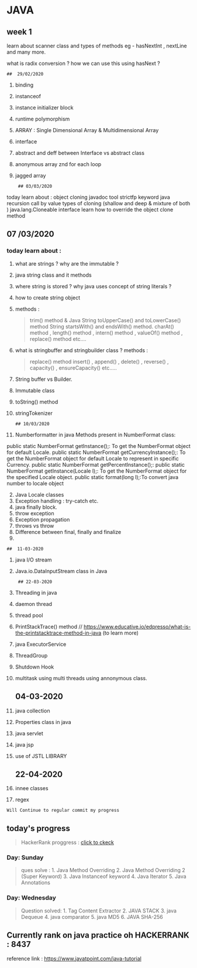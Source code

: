 # JAVA

## week 1


learn about  scanner class
and types of methods 
eg - hasNextInt  ,  nextLine and many more.

what is radix conversion ?  how we can use this using hasNext ? 


	##	29/02/2020


1. binding
2. instanceof
3. instance initializer block
4. runtime polymorphism
5. ARRAY : 	Single Dimensional Array & Multidimensional Array
6. interface 
7. abstract and deff between Interface vs abstract class
8. anonymous array znd for each loop
9. jagged array



		## 03/03/2020
today learn about :
object cloning 
javadoc tool
strictfp keyword
java recursion
call by value
types of cloning (shallow and deep & mixture of both )
java.lang.Cloneable interface
learn how to override the object clone method 


##		07 /03/2020

### today learn about :
1. what are strings ? why are the immutable ?
2. java string class and it methods
3. where string is stored ? why java uses concept of string literals ?
4. how to create string object
5. methods :
	> trim() method & Java String toUpperCase() and toLowerCase() method
	> String startsWith() and endsWith() method.
	> charAt() method , length() method , intern() method , valueOf() method , replace() method
	etc.... 
6. what is stringbuffer and stringbuilder class ?
 methods :
	> replace() method
	> insert() , append() , delete() , reverse() , capacity() , ensureCapacity()
	etc.....
7. String buffer vs Builder.
8. Immutable class
9. toString() method
10. stringTokenizer

		## 10/03/2020

1. Numberformatter in java
Methods present in NumberFormat class:

public static NumberFormat getInstance();: To get the NumberFormat object for default Locale.
public static NumberFormat getCurrencyInstance();: To get the NumberFormat object for default Locale to represent in specific Currency.
public static NumberFormat getPercentInstance();:
public static NumberFormat getInstance(Locale l);: To get the NumberFormat object for the specified Locale object.
public static format(long l);:To convert java number to locale object

2. Java Locale classes
3. Exception handling : try-catch etc.
4. java finally block.
5. throw exception
6. Exception propagation
7. throws vs throw 
8. Difference between final, finally and finalize
9. 

	##	11-03-2020

1. java  I/O stream
2. Java.io.DataInputStream class in Java


		## 22-03-2020

1. Threading in java
2. daemon thread
3. thread pool
4. PrintStackTrace() method  // https://www.educative.io/edpresso/what-is-the-printstacktrace-method-in-java (to learn more)
5. java ExecutorService
6. ThreadGroup 
7. Shutdown Hook
8. multitask using multi threads using annonymous class.
  		
      
      ## 04-03-2020

1. java collection 
2. Properties class in java
3. java servlet
4. java jsp
5. use of JSTL LIBRARY

	##	22-04-2020
1. innee classes
2. regex 

`Will Continue to regular commit my progress`
## today's progress 

> HackerRank proggress :
[click to ckeck](https://www.hackerrank.com/KushagraBansal?hr_r=1)
###  Day: Sunday
> ques solve : 1. Java Method Overriding
	       2. Java Method Overriding 2 (Super Keyword)
	       3. Java Instanceof keyword
	       4. Java Iterator
	       5. Java Annotations
	    
	    
### Day: Wednesday
>Question solved:  1. Tag Content Extractor
		   2. JAVA STACK
		   3. java Dequeue
		   4. java comparator
		   5. java MD5
		   6. JAVA SHA-256
		   
	
## Currently rank on java  practice oh HACKERRANK :  8437



reference link : https://www.javatpoint.com/java-tutorial

